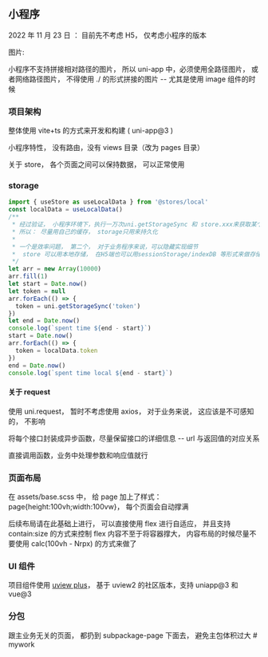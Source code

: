 ## 小程序

2022 年 11 月 23 日 ： 目前先不考虑 H5， 仅考虑小程序的版本

图片:



小程序不支持拼接相对路径的图片， 所以 uni-app 中，必须使用全路径图片， 或者网络路径图片， 不得使用 ./ 的形式拼接的图片 -- 尤其是使用 image 组件的时候

### 项目架构

整体使用 vite+ts 的方式来开发和构建 ( uni-app@3 )

小程序特性， 没有路由，没有 views 目录（改为 pages 目录）

关于 store， 各个页面之间可以保持数据， 可以正常使用

### storage

```js
import { useStore as useLocalData } from '@stores/local'
const localData = useLocalData()
/**
 * 经过验证， 小程序环境下，执行一万次uni.getStorageSync 和 store.xxx来获取某个值，时间差近千倍
 * 所以： 尽量用自己的缓存， storage只用来持久化
 *
 * 一个是效率问题， 第二个， 对于业务程序来说，可以隐藏实现细节
 *  store 可以用本地存储， 在H5端也可以用sessionStorage/indexDB 等形式来做存储，甚至可以用服务端做持久化存储
 */
let arr = new Array(10000)
arr.fill(1)
let start = Date.now()
let token = null
arr.forEach(() => {
  token = uni.getStorageSync('token')
})
let end = Date.now()
console.log(`spent time ${end - start}`)
start = Date.now()
arr.forEach(() => {
  token = localData.token
})
end = Date.now()
console.log(`spent time local ${end - start}`)
```

#### 关于 request

使用 uni.request， 暂时不考虑使用 axios， 对于业务来说， 这应该是不可感知的， 不影响

将每个接口封装成异步函数，尽量保留接口的详细信息 -- url 与返回值的对应关系

直接调用函数，业务中处理参数和响应值就行

### 页面布局

在 assets/base.scss 中， 给 page 加上了样式： page{height:100vh;width:100vw}， 每个页面会自动撑满

后续布局请在此基础上进行， 可以直接使用 flex 进行自适应， 并且支持 contain:size 的方式来控制 flex 内容不至于将容器撑大， 内容布局的时候尽量不要使用 calc(100vh - Nrpx) 的方式来做了

### UI 组件

项目组件使用 [uview plus](https://uiadmin.net/uview-plus/components/intro.html)， 基于 uview2 的社区版本，支持 uniapp@3 和 vue@3

### 分包

跟主业务无关的页面， 都扔到 subpackage-page 下面去， 避免主包体积过大
#   m y w o r k 
 
 